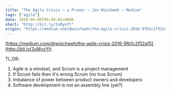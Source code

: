 ```yaml
---
title: "The Agile Crisis — a Primer – Jan Wischweh – Medium"
tags: ["agile"]
date: 2019-04-06T09:00:02+0000
short: "http://bit.ly/2uMyxYt"
origin: "https://medium.com/@wischweh/the-agile-crisis-2016-9fb1c2f52af5"
---
```


[https://medium.com/@wischweh/the-agile-crisis-2016-9fb1c2f52af5](http://bit.ly/2uMyxYt)

TL;DR:

1. Agile is a mindset, and Scrum is a project management
2. If Scrum fails then it's wrong Scrum (no true Scrum)
3. Imbalance of power between product owners and developers
4. Software development is not an assembly line (yet?)

